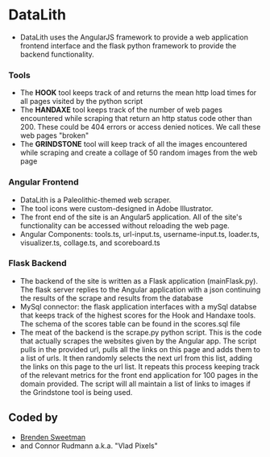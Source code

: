 # DataLith #
* DataLith uses the AngularJS framework to provide a web application frontend interface and the flask python framework to provide the backend functionality.

### Tools  ###
* The __HOOK__ tool keeps track of and returns the mean http load times for all pages visited by the python script
* The __HANDAXE__ tool keeps track of the number of web pages encountered while scraping that return an http status code other than 200. These could be 404 errors or access denied notices. We call these web pages "broken"
* The __GRINDSTONE__ tool will keep track of all the images encountered while scraping and create a collage of 50 random images from the web page

### Angular Frontend ###
* DataLith is a Paleolithic-themed web scraper.
* The tool icons were custom-designed in Adobe Illustrator.
* The front end of the site is an Angular5 application. All of the site's functionality can be accessed without reloading the web page.
* Angular Components: tools.ts, url-input.ts, username-input.ts, loader.ts, visualizer.ts, collage.ts, and scoreboard.ts

### Flask Backend ###
* The backend of the site is written as a Flask application (mainFlask.py). The flask server replies to the Angular application with a json continuing the results of the scrape and results from the database
* MySql connector: the flask application interfaces with a mySql databse that keeps track of the highest scores for the Hook and Handaxe tools. The schema of the scores table can be found in the scores.sql file
* The meat of the backend is the scrape.py python script. This is the code that actually scrapes the websites given by the Angular app. The script pulls in the provided url, pulls all the links on this page and adds them to a list of urls. It then randomly selects the next url from this list, adding the links on this page to the url list. It repeats this process keeping track of the relevant metrics for the front end application for 100 pages in the domain provided. The script will all maintain a list of links to images if the Grindstone tool is being used.

## Coded by ##
* [Brenden Sweetman](https://github.com/brenden-sweetman)
* and Connor Rudmann a.k.a. "Vlad Pixels"
